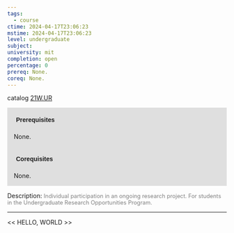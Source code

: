 ```yaml
---
tags:
  - course
ctime: 2024-04-17T23:06:23
mstime: 2024-04-17T23:06:23
level: undergraduate
subject: 
university: mit
completion: open
percentage: 0
prereq: None.
coreq: None.
---
```


catalog [21W.UR](http://student.mit.edu/catalog/m21Wb.html#21W.UR)

<span style="display: block; padding: 15px; background-color: rgb(100, 100, 100, 0.2);"><font id="m_prereq2716_0" style="display: block; font-family: Arial, sans-serif; font-weight: bold; padding: 5px">Prerequisites</font><br><span id="prereq2716_0">None.</span></span>
<span style="display: block; padding: 15px; background-color: rgb(100, 100, 100, 0.2);"><font id="m_coreq2716_0" style="display: block; font-family: Arial, sans-serif; font-weight: bold; padding: 5px">Corequisites</font><br><span id="coreq2716_0">None.</span></span>

<font style="">Description:</font>
<font style="color: grey; font-size: 0.8rem;">Individual participation in an ongoing research project. For students in the Undergraduate Research Opportunities Program.</font>



---

<< HELLO, WORLD >>
